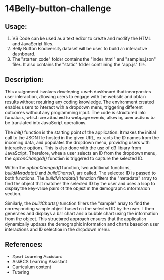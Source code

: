 # 14Belly-button-challenge

## Usage:
1. VS Code can be used as a text editor to create and modify the HTML and JavaScript files. 
2. Belly Button Biodiversity dataset will be used to build an interactive dashboard. 
3. The "starter_code" folder contains the "index.html" and "samples.json" files. It also contains the "static" folder containing the "app.js" file. 


## Description: 

This assignment involves developing a web dashboard that incorporates user interaction, allowing users to engage with the website and obtain results without requiring any coding knowledge. The environment created enables users to interact with a dropdown menu, triggering different outcomes without any programming input. The code is structured into functions, which are attached to webpage events, allowing user actions to be translated into JavaScript operations.

The *init()* function is the starting point of the application. It makes the initial call to the JSON file hosted in the given URL, extracts the ID names from the incoming data, and populates the dropdown menu, providing users with interactive options. This is also done with the use of d3 library from JavaScript. Therefore, when a user selects an ID from the dropdown menu, the *optionChanged()* function is triggered to capture the selected ID.

Within the *optionChanged()* function, two additional functions, *buildMetadata()* and *buildCharts()*, are called. The selected ID is passed to both functions. The *buildMetadata()* function filters the "metadata" array to find the object that matches the selected ID by the user and uses a loop to display the key-value pairs of the object in the demographic information section.

Similarly, the *buildCharts()* function filters the "sample" array to find the corresponding sample object based on the selected ID by the user. It then generates and displays a bar chart and a bubble chart using the information from the object. This structured approach ensures that the application dynamically updates the demographic information and charts based on user interactions and ID selection in the dropdown menu.


## References:

- Xpert Learning Assistant
- AskBCS Learning Assistant 
- Curriculum content
- Tutoring 
